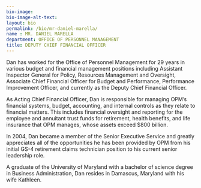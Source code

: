 ```yaml
---
bio-image:
bio-image-alt-text:
layout: bio
permalink: /bio/mr-daniel-marella/
name : MR. DANIEL MARELLA
department: OFFICE OF PERSONNEL MANAGEMENT
title: DEPUTY CHIEF FINANCIAL OFFICER
---
```

 Dan has worked for the Office of Personnel Management for 29 years in various budget and financial management positions including Assistant Inspector General for Policy, Resources Management and Oversight, Associate Chief Financial Officer for Budget and Performance, Performance Improvement Officer, and currently as the Deputy Chief Financial Officer.
             
   As Acting Chief Financial Officer, Dan is responsible for managing OPM’s financial systems, budget, accounting, and internal controls as they relate to financial matters.  This includes financial oversight and reporting for the employee and annuitant trust funds for retirement, health benefits, and life insurance that OPM manages, whose assets exceed $800 billion.
             
   In 2004, Dan became a member of the Senior Executive Service and greatly appreciates all of the opportunities he has been provided by OPM from his initial GS-4 retirement claims technician position to his current senior leadership role.
             
   A graduate of the University of Maryland with a bachelor of science degree in Business Administration, Dan resides in Damascus, Maryland with his wife Kathleen.

